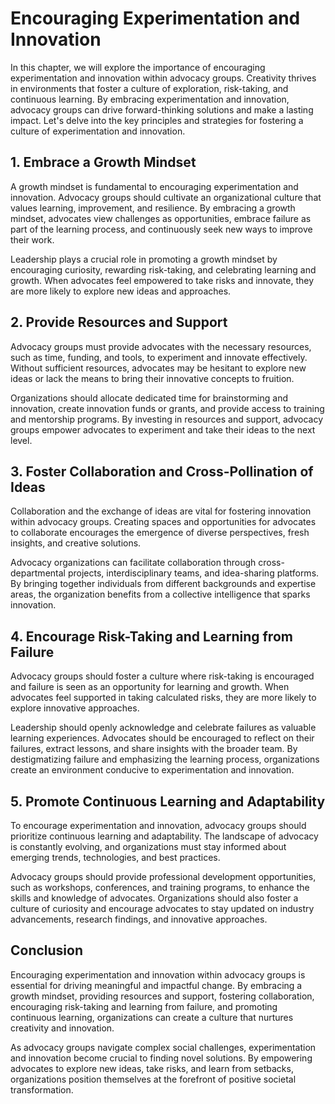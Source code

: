 # Encouraging Experimentation and Innovation

In this chapter, we will explore the importance of encouraging experimentation and innovation within advocacy groups. Creativity thrives in environments that foster a culture of exploration, risk-taking, and continuous learning. By embracing experimentation and innovation, advocacy groups can drive forward-thinking solutions and make a lasting impact. Let's delve into the key principles and strategies for fostering a culture of experimentation and innovation.

## 1\. Embrace a Growth Mindset

A growth mindset is fundamental to encouraging experimentation and innovation. Advocacy groups should cultivate an organizational culture that values learning, improvement, and resilience. By embracing a growth mindset, advocates view challenges as opportunities, embrace failure as part of the learning process, and continuously seek new ways to improve their work.

Leadership plays a crucial role in promoting a growth mindset by encouraging curiosity, rewarding risk-taking, and celebrating learning and growth. When advocates feel empowered to take risks and innovate, they are more likely to explore new ideas and approaches.

## 2\. Provide Resources and Support

Advocacy groups must provide advocates with the necessary resources, such as time, funding, and tools, to experiment and innovate effectively. Without sufficient resources, advocates may be hesitant to explore new ideas or lack the means to bring their innovative concepts to fruition.

Organizations should allocate dedicated time for brainstorming and innovation, create innovation funds or grants, and provide access to training and mentorship programs. By investing in resources and support, advocacy groups empower advocates to experiment and take their ideas to the next level.

## 3\. Foster Collaboration and Cross-Pollination of Ideas

Collaboration and the exchange of ideas are vital for fostering innovation within advocacy groups. Creating spaces and opportunities for advocates to collaborate encourages the emergence of diverse perspectives, fresh insights, and creative solutions.

Advocacy organizations can facilitate collaboration through cross-departmental projects, interdisciplinary teams, and idea-sharing platforms. By bringing together individuals from different backgrounds and expertise areas, the organization benefits from a collective intelligence that sparks innovation.

## 4\. Encourage Risk-Taking and Learning from Failure

Advocacy groups should foster a culture where risk-taking is encouraged and failure is seen as an opportunity for learning and growth. When advocates feel supported in taking calculated risks, they are more likely to explore innovative approaches.

Leadership should openly acknowledge and celebrate failures as valuable learning experiences. Advocates should be encouraged to reflect on their failures, extract lessons, and share insights with the broader team. By destigmatizing failure and emphasizing the learning process, organizations create an environment conducive to experimentation and innovation.

## 5\. Promote Continuous Learning and Adaptability

To encourage experimentation and innovation, advocacy groups should prioritize continuous learning and adaptability. The landscape of advocacy is constantly evolving, and organizations must stay informed about emerging trends, technologies, and best practices.

Advocacy groups should provide professional development opportunities, such as workshops, conferences, and training programs, to enhance the skills and knowledge of advocates. Organizations should also foster a culture of curiosity and encourage advocates to stay updated on industry advancements, research findings, and innovative approaches.

## Conclusion

Encouraging experimentation and innovation within advocacy groups is essential for driving meaningful and impactful change. By embracing a growth mindset, providing resources and support, fostering collaboration, encouraging risk-taking and learning from failure, and promoting continuous learning, organizations can create a culture that nurtures creativity and innovation.

As advocacy groups navigate complex social challenges, experimentation and innovation become crucial to finding novel solutions. By empowering advocates to explore new ideas, take risks, and learn from setbacks, organizations position themselves at the forefront of positive societal transformation.
